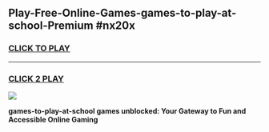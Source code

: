 
## Play-Free-Online-Games-games-to-play-at-school-Premium #nx20x
<h3>
<a href="https://premium.freeplayer.one?title=games-to-play-at-school&ref=8M">CLICK TO PLAY</a></h3>
<hr>

<h3>
<a href="https://premium.freeplayer.one?title=games-to-play-at-school&ref=8M">CLICK 2 PLAY</a>
  
</h3>

<a href="https://premium.freeplayer.one?title=games-to-play-at-school&ref=8M"><img src="https://clearcache.store/games.png"></a>


**games-to-play-at-school games unblocked: Your Gateway to Fun and Accessible Online Gaming**
